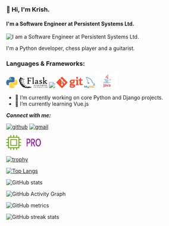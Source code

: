 ### 👋 Hi, I'm Krish.
#### I'm a Software Engineer at Persistent Systems Ltd.
![I am a Software Engineer at Persistent Systems Ltd.](https://pa1.narvii.com/7626/5a2ba03e1042bfa73a87ebccd013a69f1dc03a49r1-265-201_hq.gif)

I'm a Python developer, chess player and a guitarist.

### Languages & Frameworks:
<code><img height=30 src="https://github.com/diptangsu/diptangsu/blob/master/src/python.png"/></code>
<code><img height=30 src="https://github.com/diptangsu/diptangsu/blob/master/src/flask.png"/></code>
<code><img height=40 src="https://cdn.iconscout.com/icon/free/png-64/django-11-1175036.png"/></code>
<code><img height=30 src="https://github.com/diptangsu/diptangsu/blob/master/src/git.png"/></code>
<code><img height=30 src="https://github.com/diptangsu/diptangsu/blob/master/src/mysql.png"/></code>
<code><img height=40 src="https://github.com/diptangsu/diptangsu/blob/master/src/java.png"/></code>

- 🔭 I’m currently working on core Python and Django projects. 
- 🌱 I’m currently learning Vue.js 


***Connect with me:***

[<img src='https://cdn.jsdelivr.net/npm/simple-icons@3.0.1/icons/github.svg' alt='github' height='40'>](https://github.com/krish1010)
[<img src='https://freepngimg.com/thumb/gmail/66569-suite-google-contacts-email-gmail-png-file-hd-thumb.png' alt='gmail' height='40'>](mailto:krish.krishanu10@gmail.com)  

<a href='https://docs.github.com/en/developers'><img src='https://raw.githubusercontent.com/acervenky/animated-github-badges/master/assets/devbadge.gif' width='40' height='40'></a> <a href='https://github.com/pricing'><img src='https://raw.githubusercontent.com/acervenky/animated-github-badges/master/assets/pro.gif' width='40' height='40'></a> 

[![trophy](https://github-profile-trophy.vercel.app/?username=krish1010&theme=gruvbox&count_private=true)](https://github.com/ryo-ma/github-profile-trophy)

[![Top Langs](https://github-readme-stats.vercel.app/api/top-langs/?username=krish1010&theme=gruvbox&count_private=true)](https://github.com/anuraghazra/github-readme-stats)

![GitHub stats](https://github-readme-stats.vercel.app/api?username=krish1010&show_icons=true&count_private=true&theme=gruvbox)  

![GitHub Activity Graph](https://activity-graph.herokuapp.com/graph?username=krish1010&theme=gruvbox&count_private=true)  

![GitHub metrics](https://metrics.lecoq.io/krish1010)  

![GitHub streak stats](https://github-readme-streak-stats.herokuapp.com/?user=krish1010&theme=gruvbox)  
